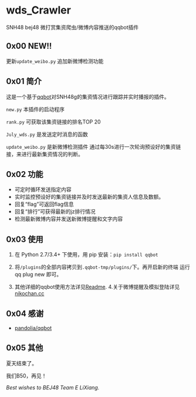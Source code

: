 # wds_Crawler
SNH48 bej48 微打赏集资爬虫/微博内容推送的qqbot插件

## 0x00 NEW!!
更新``update_weibo.py`` 追加新微博检测功能

## 0x01 简介
这是一个基于[qqbot](https://github.com/pandolia/qqbot)对SNH48g的集资情况进行跟踪并实时播报的插件。


``new.py`` 本插件的启动程序

``rank.py`` 可获取该集资链接的排名TOP 20

``July_wds.py`` 是发送定时消息的函数

``update_weibo.py`` 是新微博检测插件
通过每30s进行一次轮询预设好的集资链接，来进行最新集资情况的判断。

## 0x02 功能
* 可定时循环发送指定内容
* 实时监控预设好的集资链接并及时发送最新的集资人信息及数额。
* 回复“flag”可返回flag信息
* 回复“排行”可获得最新的jz排行情况
* 检测最新微博内容并发送新微博提醒和文字内容

## 0x03 使用
1. 在 Python 2.7/3.4+ 下使用，用 pip 安装：``pip install qqbot``

2. 将``/plugins``的全部内容拷贝到``.qqbot-tmp/plugins/``下。再开启新的终端 运行 qq plug new 即可。
3. 其他详细的qqbot使用方法详见[Readme](https://github.com/pandolia/qqbot).
4.关于微博提醒及模拟登陆详见[nikochan.cc](http://www.nikochan.cc/2017/08/03/Crawlerweibonotloggin/)

## 0x04 感谢
* [pandolia/qqbot]()

## 0x05 其他
夏天结束了。

我们B50，再见！


*Best wishes to BEJ48 Team E LiXiang.* 
